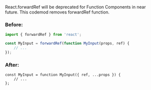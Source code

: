 
React.forwardRef will be deprecated for Function Components in near future. This codemod removes forwardRef function.

### Before:

```jsx
import { forwardRef } from 'react';

const MyInput = forwardRef(function MyInput(props, ref) {
	// ...
});
```

### After:

```tsx
const MyInput = function MyInput({ ref, ...props }) {
	// ...
};
```
